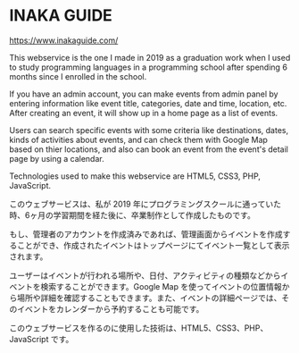# INAKA GUIDE

https://www.inakaguide.com/

This webservice is the one I made in 2019 as a graduation work when I used to study programming languages in a programming school after spending 6 months since I enrolled in the school.

If you have an admin account, you can make events from admin panel by entering information like event title, categories, date and time, location, etc. After creating an event, it will show up in a home page as a list of events.

Users can search specific events with some criteria like destinations, dates, kinds of activities about events, and can check them with Google Map based on thier locations, and also can book an event from the event's detail page by using a calendar.

Technologies used to make this webservice are HTML5, CSS3, PHP, JavaScript.

このウェブサービスは、私が 2019 年にプログラミングスクールに通っていた時、6ヶ月の学習期間を経た後に、卒業制作として作成したものです。

もし、管理者のアカウントを作成済みであれば、管理画面からイベントを作成することができ、作成されたイベントはトップページにてイベント一覧として表示されます。

ユーザーはイベントが行われる場所や、日付、アクティビティの種類などからイベントを検索することができます。Google Map を使ってイベントの位置情報から場所や詳細を確認することもできます。また、イベントの詳細ページでは、そのイベントをカレンダーから予約することも可能です。

このウェブサービスを作るのに使用した技術は、HTML5、CSS3、PHP、JavaScript です。
